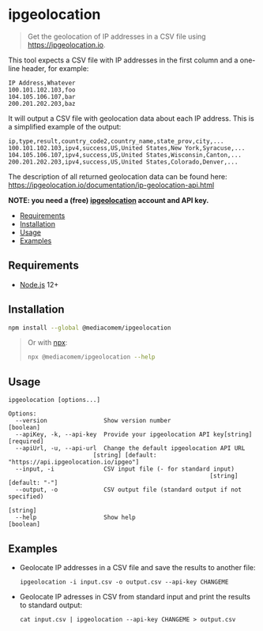 # ipgeolocation

> Get the geolocation of IP addresses in a CSV file using
> https://ipgeolocation.io.

This tool expects a CSV file with IP addresses in the first column and a
one-line header, for example:

```csv
IP Address,Whatever
100.101.102.103,foo
104.105.106.107,bar
200.201.202.203,baz
```

It will output a CSV file with geolocation data about each IP address. This is a
simplified example of the output:

```csv
ip,type,result,country_code2,country_name,state_prov,city,...
100.101.102.103,ipv4,success,US,United States,New York,Syracuse,...
104.105.106.107,ipv4,success,US,United States,Wisconsin,Canton,...
200.201.202.203,ipv4,success,US,United States,Colorado,Denver,...
```

The description of all returned geolocation data can be found here:
https://ipgeolocation.io/documentation/ip-geolocation-api.html

**NOTE: you need a (free) [ipgeolocation](https://ipgeolocation.io) account and API key.**

<!-- START doctoc generated TOC please keep comment here to allow auto update -->
<!-- DON'T EDIT THIS SECTION, INSTEAD RE-RUN doctoc TO UPDATE -->


- [Requirements](#requirements)
- [Installation](#installation)
- [Usage](#usage)
- [Examples](#examples)

<!-- END doctoc generated TOC please keep comment here to allow auto update -->

## Requirements

* [Node.js](https://nodejs.org) 12+

## Installation

```bash
npm install --global @mediacomem/ipgeolocation
```

> Or with [npx](https://github.com/npm/npx#readme):
>
> ```bash
> npx @mediacomem/ipgeolocation --help
> ```

## Usage

```
ipgeolocation [options...]

Options:
  --version                Show version number                         [boolean]
  --apiKey, -k, --api-key  Provide your ipgeolocation API key[string] [required]
  --apiUrl, -u, --api-url  Change the default ipgeolocation API URL
                        [string] [default: "https://api.ipgeolocation.io/ipgeo"]
  --input, -i              CSV input file (- for standard input)
                                                         [string] [default: "-"]
  --output, -o             CSV output file (standard output if not specified)
                                                                        [string]
  --help                   Show help                                   [boolean]
```

## Examples

* Geolocate IP addresses in a CSV file and save the results to another file:

      ipgeolocation -i input.csv -o output.csv --api-key CHANGEME
* Geolocate IP adresses in CSV from standard input and print the results to
  standard output:

      cat input.csv | ipgeolocation --api-key CHANGEME > output.csv